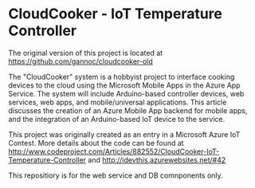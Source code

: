 CloudCooker - IoT Temperature Controller
==========================================

The original version of this project is located at https://github.com/gannoc/cloudcooker-old


The "CloudCooker" system is a hobbyist project to interface cooking devices to the cloud using the Microsoft Mobile Apps in the Azure App Service.  The system will include Arduino-based controller devices, web services, web apps, and mobile/universal applications.  This article discusses the creation of an Azure Mobile App backend for mobile apps, and the integration of an Arduino-based IoT device to the service.

This project was originally created as an entry in a Microsoft Azure IoT Contest.   More details about the code can be found at http://www.codeproject.com/Articles/882552/CloudCooker-IoT-Temperature-Controller and http://idevthis.azurewebsites.net/#42

This repositiory is for the web service and DB comnponents only.